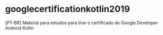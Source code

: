 # googlecertificationkotlin2019
[PT-BR] Material para estudos para tirar o certificado de Google Developer Android Kotlin
